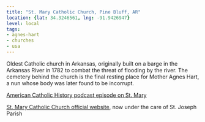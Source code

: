```yaml
---
title: "St. Mary Catholic Church, Pine Bluff, AR"
location: {lat: 34.3246561, lng: -91.9426947}
level: local
tags:
- agnes-hart
- churches
- usa
---
```


Oldest Catholic church in Arkansas, originally built on a barge in the Arkansas River in 1782 to combat the threat of flooding by the river.  The cemetery behind the church is the final resting place for Mother Agnes Hart, a nun whose body was later found to be incorrupt.

[American Catholic History podcast episode on St. Mary](https://americancatholichistory.org/old-st-mary-pine-bluff-arkansas/)

[St. Mary Catholic Church official website](https://www.stjosephpinebluff.org/st-mary-catholic-church.html), now under the care of St. Joseph Parish